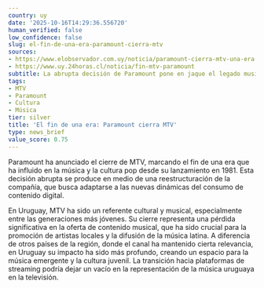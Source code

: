 ```yaml
---
country: uy
date: '2025-10-16T14:29:36.556720'
human_verified: false
low_confidence: false
slug: el-fin-de-una-era-paramount-cierra-mtv
sources:
- https://www.elobservador.com.uy/noticia/paramount-cierra-mtv-una-era-que-se-apaga
- https://www.uy.24horas.cl/noticia/fin-mtv-paramount
subtitle: La abrupta decisión de Paramount pone en jaque el legado musical de MTV.
tags:
- MTV
- Paramount
- Cultura
- Música
tier: silver
title: 'El fin de una era: Paramount cierra MTV'
type: news_brief
value_score: 0.75
---
```


<p>Paramount ha anunciado el cierre de MTV, marcando el fin de una era que ha influido en la música y la cultura pop desde su lanzamiento en 1981. Esta decisión abrupta se produce en medio de una reestructuración de la compañía, que busca adaptarse a las nuevas dinámicas del consumo de contenido digital.</p><p>En Uruguay, MTV ha sido un referente cultural y musical, especialmente entre las generaciones más jóvenes. Su cierre representa una pérdida significativa en la oferta de contenido musical, que ha sido crucial para la promoción de artistas locales y la difusión de la música latina. A diferencia de otros países de la región, donde el canal ha mantenido cierta relevancia, en Uruguay su impacto ha sido más profundo, creando un espacio para la música emergente y la cultura juvenil. La transición hacia plataformas de streaming podría dejar un vacío en la representación de la música uruguaya en la televisión.</p>